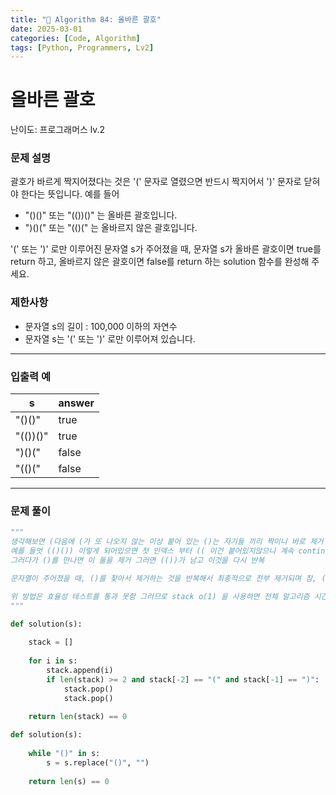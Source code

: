```yaml
---
title: "🧠 Algorithm 84: 올바른 괄호"
date: 2025-03-01
categories: [Code, Algorithm]
tags: [Python, Programmers, Lv2]
---
```


# 올바른 괄호

난이도: 프로그래머스 lv.2

### **문제 설명**

괄호가 바르게 짝지어졌다는 것은 '(' 문자로 열렸으면 반드시 짝지어서 ')' 문자로 닫혀야 한다는 뜻입니다. 예를 들어

- "()()" 또는 "(())()" 는 올바른 괄호입니다.
- ")()(" 또는 "(()(" 는 올바르지 않은 괄호입니다.

'(' 또는 ')' 로만 이루어진 문자열 s가 주어졌을 때, 문자열 s가 올바른 괄호이면 true를 return 하고, 올바르지 않은 괄호이면 false를 return 하는 solution 함수를 완성해 주세요.

### 제한사항

- 문자열 s의 길이 : 100,000 이하의 자연수
- 문자열 s는 '(' 또는 ')' 로만 이루어져 있습니다.

---

### 입출력 예

| s | answer |
| --- | --- |
| "()()" | true |
| "(())()" | true |
| ")()(" | false |
| "(()(" | false |

---

### 문제 풀이

```python
"""
생각해보면 (다음에 (가 또 나오지 않는 이상 붙어 있는 ()는 자기들 끼리 짝이니 바로 제거
예를 들엇 (()()) 이렇게 되어있으면 첫 인덱스 부터 (( 이건 붙어있지않으니 계속 continue
그러다가 ()를 만나면 이 둘을 제거 그러면 (())가 남고 이것을 다시 반복

문자열이 주어졌을 때, ()를 찾아서 제거하는 것을 반복해서 최종적으로 전부 제거되며 참, ()제거를 다 해도 남아있으면 거짓

위 방법은 효율성 테스트를 통과 못함 그러므로 stack o(1) 을 사용하면 전체 알고리즘 시간복잡도가 O(n) 으로 빠를 것
"""

def solution(s):
    
    stack = []
    
    for i in s:
        stack.append(i)
        if len(stack) >= 2 and stack[-2] == "(" and stack[-1] == ")":
            stack.pop()
            stack.pop()
    
    return len(stack) == 0
```

```python
def solution(s):
    
    while "()" in s:
        s = s.replace("()", "")
    
    return len(s) == 0
```